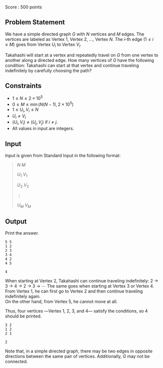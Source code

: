 Score : $500$ points

## Problem Statement

We have a simple directed graph $G$ with $N$ vertices and $M$ edges. The vertices are labeled as Vertex $1$, Vertex $2$, $\ldots$, Vertex $N$.
The $i$-th edge $(1\leq i\leq M)$ goes from Vertex $U_i$ to Vertex $V_i$.

Takahashi will start at a vertex and repeatedly travel on $G$ from one vertex to another along a directed edge.
How many vertices of $G$ have the following condition: Takahashi can start at that vertex and continue traveling indefinitely by carefully choosing the path? 

## Constraints

- $1 \leq N \leq 2\times 10^5$
- $0 \leq M \leq \min(N(N-1), 2\times 10^5)$
- $1 \leq U_i,V_i\leq N$
- $U_i\neq V_i$
- $(U_i,V_i)\neq (U_j,V_j)$ if $i\neq j$.
- All values in input are integers.

## Input

Input is given from Standard Input in the following format:

> $N$ $M$
> 
> $U_1$ $V_1$
> 
> $U_2$ $V_2$
> 
> $\vdots$
> 
> $U_M$ $V_M$

## Output

Print the answer.

```input1
5 5
1 2
2 3
3 4
4 2
4 5
```

```output1
4
```

When starting at Vertex $2$, Takahashi can continue traveling indefinitely: $2$ $\to$ $3$ $\to$ $4$ $\to$ $2$ $\to$ $3$ $\to$ $\cdots$
The same goes when starting at Vertex $3$ or Vertex $4$.
From Vertex $1$, he can first go to Vertex $2$ and then continue traveling indefinitely again.<br>
On the other hand, from Vertex $5$, he cannot move at all.

Thus, four vertices ―Vertex $1$, $2$, $3$, and $4$― satisfy the conditions, so $4$ should be printed.

```input2
3 2
1 2
2 1
```

```output2
2
```

Note that, in a simple directed graph, there may be two edges in opposite directions between the same pair of vertices.
Additionally, $G$ may not be connected.
